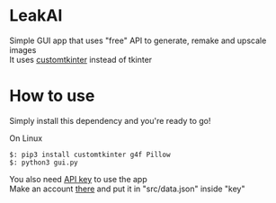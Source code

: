 # LeakAI

Simple GUI app that uses "free" API to generate, remake and upscale images\
It uses [customtkinter](https://github.com/TomSchimansky/CustomTkinter) instead of tkinter

# How to use
Simply install this dependency and you're ready to go!

On Linux
```
$: pip3 install customtkinter g4f Pillow
$: python3 gui.py
```


You also need [API key](https://getimg.ai/) to use the app\
Make an account [there](https://getimg.ai/) and put it in "src/data.json" inside "key"




